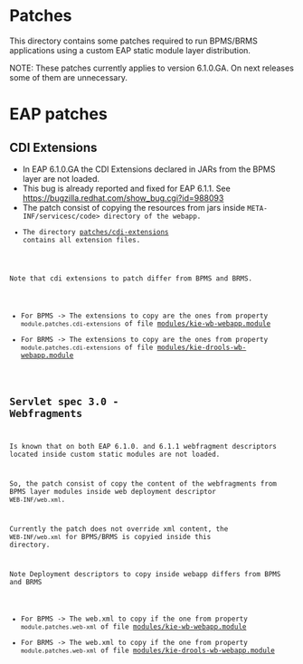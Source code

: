 Patches
=======

This directory contains some patches required to run BPMS/BRMS applications using a custom EAP static module layer distribution.

NOTE: These patches currently applies to version 6.1.0.GA. On next releases some of them are unnecessary.

EAP patches
===========

CDI Extensions
--------------
* In EAP 6.1.0.GA the CDI Extensions declared in JARs from the BPMS layer are not loaded.
* This bug is already reported and fixed for EAP 6.1.1.
   See https://bugzilla.redhat.com/show_bug.cgi?id=988093
* The patch consist of copying the resources from jars inside <code>META-INF/servicesc/code> directory of the webapp.
* The directory [patches/cdi-extensions](https://github.com/droolsjbpm/droolsjbpm-build-bootstrap/tree/master/script/jbossmodules/patches/cdi-extensions) contains all extension files.

Note that cdi extensions to patch differ from BPMS and BRMS.
* For BPMS -> The extensions to copy are the ones from property <code>module.patches.cdi-extensions</code> of file [modules/kie-wb-webapp.module](https://github.com/droolsjbpm/droolsjbpm-build-bootstrap/blob/master/script/jbossmodules/modules/kie-wb-webapp.module)
* For BRMS -> The extensions to copy are the ones from property <code>module.patches.cdi-extensions</code> of file [modules/kie-drools-wb-webapp.module](https://github.com/droolsjbpm/droolsjbpm-build-bootstrap/blob/master/script/jbossmodules/modules/kie-drools-wb-webapp.module)

Servlet spec 3.0 - Webfragments
-------------------------------
Is known that on both EAP 6.1.0. and 6.1.1 webfragment descriptors located inside custom static modules are not loaded.

So, the patch consist of copy the content of the webfragments from BPMS layer modules inside web deployment descriptor <code>WEB-INF/web.xml</code>.

Currently the patch does not override xml content, the <code>WEB-INF/web.xml</code> for BPMS/BRMS is copyied inside this directory.

Note Deployment descriptors to copy inside webapp differs from BPMS and BRMS
* For BPMS -> The web.xml to copy if the one from property <code>module.patches.web-xml</code> of file [modules/kie-wb-webapp.module](https://github.com/droolsjbpm/droolsjbpm-build-bootstrap/blob/master/script/jbossmodules/modules/kie-wb-webapp.module)
* For BRMS -> The web.xml to copy if the one from property <code>module.patches.web-xml</code> of file [modules/kie-drools-wb-webapp.module](https://github.com/droolsjbpm/droolsjbpm-build-bootstrap/blob/master/script/jbossmodules/modules/kie-drools-wb-webapp.module)
